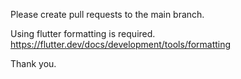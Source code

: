 Please create pull requests to the main branch.

Using flutter formatting is required.
https://flutter.dev/docs/development/tools/formatting

Thank you. 
